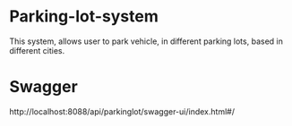 # Parking-lot-system
This system, allows user to park vehicle, in different parking lots, based in different cities.

# Swagger
http://localhost:8088/api/parkinglot/swagger-ui/index.html#/

